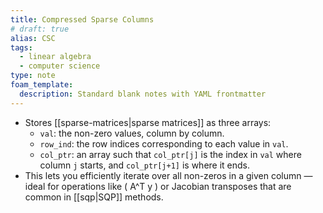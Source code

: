 ```yaml
---
title: Compressed Sparse Columns
# draft: true
alias: CSC
tags:
  - linear algebra
  - computer science
type: note
foam_template:
  description: Standard blank notes with YAML frontmatter
---
```


* Stores [[sparse-matrices|sparse matrices]] as three arrays:
  * `val`: the non-zero values, column by column.
  * `row_ind`: the row indices corresponding to each value in `val`.
  * `col_ptr`: an array such that `col_ptr[j]` is the index in `val` where column `j` starts, and `col_ptr[j+1]` is where it ends.
* This lets you efficiently iterate over all non-zeros in a given column — ideal for operations like \( A^T y \) or Jacobian transposes that are common in [[sqp|SQP]] methods.
